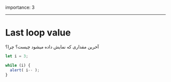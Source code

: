 importance: 3

---

# Last loop value

آخرین مقداری که نمایش داده میشود چیست؟ چرا؟

```js
let i = 3;

while (i) {
  alert( i-- );
}
```
